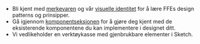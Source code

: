 * Bli kjent med [merkevaren](merkevare.html) og vår [visuelle identitet](visuell-identitet.html) for å lære FFEs design patterns og prinsipper.
* Gå igjennom [komponentseksjonen](styleguidist/index.html) for å gjøre deg kjent med de eksisterende komponentene du kan implementere i designet ditt.
* Vi vedlikeholder en verktøykasse med gjenbrukbare elementer i Sketch.